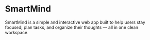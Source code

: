# SmartMind
SmartMind is a simple and interactive web app built to help users stay focused, plan tasks, and organize their thoughts — all in one clean workspace.
